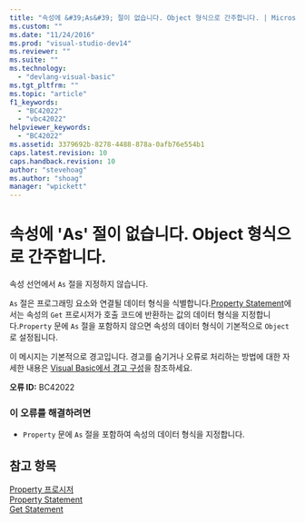 ```yaml
---
title: "속성에 &#39;As&#39; 절이 없습니다. Object 형식으로 간주합니다. | Microsoft Docs"
ms.custom: ""
ms.date: "11/24/2016"
ms.prod: "visual-studio-dev14"
ms.reviewer: ""
ms.suite: ""
ms.technology: 
  - "devlang-visual-basic"
ms.tgt_pltfrm: ""
ms.topic: "article"
f1_keywords: 
  - "BC42022"
  - "vbc42022"
helpviewer_keywords: 
  - "BC42022"
ms.assetid: 3379692b-8278-4488-878a-0afb76e554b1
caps.latest.revision: 10
caps.handback.revision: 10
author: "stevehoag"
ms.author: "shoag"
manager: "wpickett"
---
```

# 속성에 &#39;As&#39; 절이 없습니다. Object 형식으로 간주합니다.
속성 선언에서 `As` 절을 지정하지 않습니다.  
  
 `As` 절은 프로그래밍 요소와 연결될 데이터 형식을 식별합니다.[Property Statement](../Topic/Property%20Statement.md)에서는 속성의 `Get` 프로시저가 호출 코드에 반환하는 값의 데이터 형식을 지정합니다.`Property` 문에 `As` 절을 포함하지 않으면 속성의 데이터 형식이 기본적으로 `Object`로 설정됩니다.  
  
 이 메시지는 기본적으로 경고입니다. 경고를 숨기거나 오류로 처리하는 방법에 대한 자세한 내용은 [Visual Basic에서 경고 구성](../Topic/Configuring%20Warnings%20in%20Visual%20Basic.md)을 참조하세요.  
  
 **오류 ID:** BC42022  
  
### 이 오류를 해결하려면  
  
-   `Property` 문에 `As` 절을 포함하여 속성의 데이터 형식을 지정합니다.  
  
## 참고 항목  
 [Property 프로시저](../Topic/Property%20Procedures%20\(Visual%20Basic\).md)   
 [Property Statement](../Topic/Property%20Statement.md)   
 [Get Statement](../Topic/Get%20Statement.md)